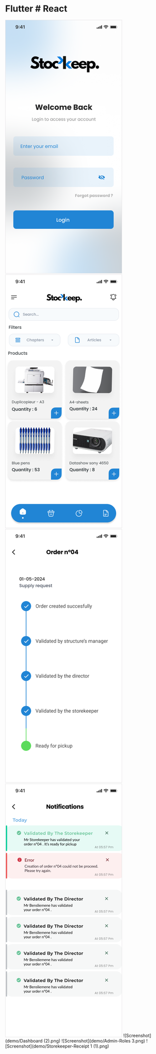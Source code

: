 # Flutter # React 

![Screenshot](demo/Mobile-Login.png)
![Screenshot](demo/Mobile-Home.png)
![Screenshot](demo/Mobile-Tracking.png)
![Screenshot](demo/Mobile-notifications.png)
![Screenshot](demo/Dashboard (2).png)
![Screenshot](demo/Admin-Roles 3.png)
![Screenshot](demo/Storekeeper-Receipt 1 (1).png)





